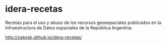 idera-recetas
=============

Recetas para el uso y abuso de los recursos geoespaciales publicados en la Infraestructura de Datos espaciales de la República Argentina


http://oskosk.github.io/idera-recetas/
